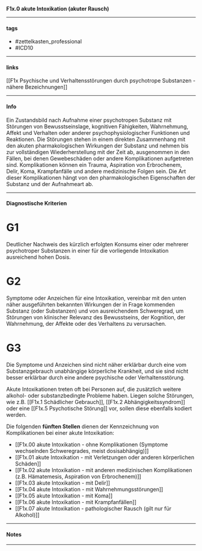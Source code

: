 __F1x.0 akute Intoxikation (akuter Rausch)__

___________________________________________
#### tags

- #zettelkasten_professional
- #ICD10 
___________________________________________
#### links

[[F1x Psychische und Verhaltensstörungen durch psychotrope Substanzen - nähere Bezeichnungen]]

___________________________________________
#### Info
Ein Zustandsbild nach Aufnahme einer psychotropen Substanz mit Störungen von Bewusstseinslage, kognitiven Fähigkeiten, Wahrnehmung, Affekt und Verhalten oder anderer psychophysiologischer Funktionen und Reaktionen. Die Störungen stehen in einem direkten Zusammenhang mit den akuten pharmakologischen Wirkungen der Substanz und nehmen bis zur vollständigen Wiederherstellung mit der Zeit ab, ausgenommen in den Fällen, bei denen Gewebeschäden oder andere Komplikationen aufgetreten sind. Komplikationen können ein Trauma, Aspiration von Erbrochenem, Delir, Koma, Krampfanfälle und andere medizinische Folgen sein. Die Art dieser Komplikationen hängt von den pharmakologischen Eigenschaften der Substanz und der Aufnahmeart ab.
___________________________________________
#### Diagnostische Kriterien

# G1
Deutlicher Nachweis des kürzlich erfolgten Konsums einer oder mehrerer psychotroper Substanzen in einer für die vorliegende Intoxikation ausreichend hohen Dosis.

# G2
Symptome oder Anzeichen für eine Intoxikation, vereinbar mit den unten näher ausgeführten bekannten Wirkungen der in Frage kommenden Substanz (oder Substanzen) und von ausreichendem Schweregrad, um Störungen von klinischer Relevanz des Bewusstseins, der Kognition, der Wahrnehmung, der Affekte oder des Verhaltens zu verursachen.

# G3
Die Symptome und Anzeichen sind nicht näher erklärbar durch eine vom Substanzgebrauch unabhängige körperliche Krankheit, und sie sind nicht besser erklärbar durch eine andere psychische oder Verhaltensstörung.

Akute Intoxikationen treten oft bei Personen auf, die zusätzlich weitere alkohol- oder substanzbedingte Probleme haben. Liegen solche Störungen, wie z.B. [[F1x.1 Schädlicher Gebrauch]], [[F1x.2 Abhängigkeitssyndrom]] oder eine [[F1x.5 Psychotische Störung]] vor, sollen diese ebenfalls kodiert werden. 

Die folgenden __fünften Stellen__ dienen der Kennzeichnung von Komplikationen bei einer akute Intoxikation:

- [[F1x.00 akute Intoxikation - ohne Komplikationen (Symptome wechselnden Schweregrades, meist dosisabhängig)]]
- [[F1x.01 akute Intoxikation - mit Verletzungen oder anderen körperlichen Schäden]]
- [[F1x.02 akute Intoxikation - mit anderen medizinischen Komplikationen (z.B. Hämatemesis, Aspiration von Erbrochenem)]]
- [[F1x.03 akute Intoxikation - mit Delir]]
- [[F1x.04 akute Intoxikation - mit Wahrnehmungsstörungen]]
- [[F1x.05 akute Intoxikation - mit Koma]]
- [[F1x.06 akute Intoxikation - mit Krampfanfällen]]
- [[F1x.07 akute Intoxikation - pathologischer Rausch (gilt nur für Alkohol)]]
___________________________________________
#### Notes

___________________________________________

